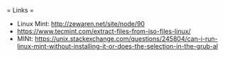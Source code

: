 = Links =
* Linux Mint: http://zewaren.net/site/node/90
* https://www.tecmint.com/extract-files-from-iso-files-linux/
* MINt: https://unix.stackexchange.com/questions/245804/can-i-run-linux-mint-without-installing-it-or-does-the-selection-in-the-grub-al
